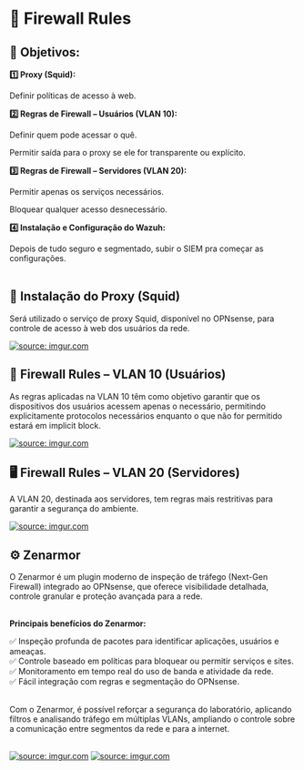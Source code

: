 <h1>🔐 Firewall Rules</h1>

<h2>🎯 Objetivos:</h2>

<b>1️⃣ Proxy (Squid):</b>

Definir políticas de acesso à web.

<b>2️⃣ Regras de Firewall – Usuários (VLAN 10):</b>

Definir quem pode acessar o quê.

Permitir saída para o proxy se ele for transparente ou explícito.

<b>3️⃣ Regras de Firewall – Servidores (VLAN 20):</b>

Permitir apenas os serviços necessários.

Bloquear qualquer acesso desnecessário.

<b>4️⃣ Instalação e Configuração do Wazuh:</b>

Depois de tudo seguro e segmentado, subir o SIEM pra começar as configurações.</br></br>

<h2>🧰 Instalação do Proxy (Squid)</h2>

Será utilizado o serviço de proxy Squid, disponível no OPNsense, para controle de acesso à web dos usuários da rede.

<a href="https://imgur.com/a/e4oUy4A"><img src="https://i.imgur.com/xcl6c9x.png" title="source: imgur.com" /></a>

<h2>🚧 Firewall Rules – VLAN 10 (Usuários)</h2>

As regras aplicadas na VLAN 10 têm como objetivo garantir que os dispositivos dos usuários acessem apenas o necessário, permitindo explicitamente protocolos necessários enquanto o que não for permitido estará em implicit block.

<a href="https://imgur.com/a/QRX2FHt"><img src="https://i.imgur.com/8gIId9e.png" title="source: imgur.com" /></a>

<h2>🖥️ Firewall Rules – VLAN 20 (Servidores)</h2>

A VLAN 20, destinada aos servidores, tem regras mais restritivas para garantir a segurança do ambiente.

<a href="https://imgur.com/a/IGWHNYl"><img src="https://i.imgur.com/nP8dAbR.png" title="source: imgur.com" /></a>

<h2>⚙️ Zenarmor</h2>
O Zenarmor é um plugin moderno de inspeção de tráfego (Next-Gen Firewall) integrado ao OPNsense, que oferece visibilidade detalhada, controle granular e proteção avançada para a rede.<br><br>

<b>Principais benefícios do Zenarmor:</b><br>

✅ Inspeção profunda de pacotes para identificar aplicações, usuários e ameaças.<br>
✅ Controle baseado em políticas para bloquear ou permitir serviços e sites.<br>
✅ Monitoramento em tempo real do uso de banda e atividade da rede.<br>
✅ Fácil integração com regras e segmentação do OPNsense.<br><br>

Com o Zenarmor, é possível reforçar a segurança do laboratório, aplicando filtros e analisando tráfego em múltiplas VLANs, ampliando o controle sobre a comunicação entre segmentos da rede e para a internet.<br><br>

<a href="https://imgur.com/a/nPP88IR"><img src="https://i.imgur.com/lt3g10D.png" title="source: imgur.com" /></a>
<a href="https://imgur.com/a/nPP88IR"><img src="https://i.imgur.com/cR1jFWK.png" title="source: imgur.com" /></a>

